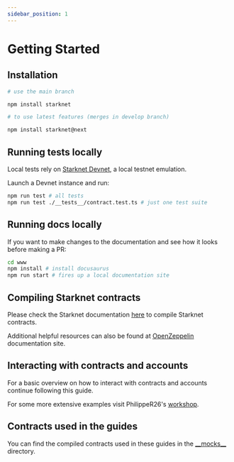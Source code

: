 ```yaml
---
sidebar_position: 1
---
```


# Getting Started

## Installation

```bash
# use the main branch

npm install starknet

# to use latest features (merges in develop branch)

npm install starknet@next
```

## Running tests locally

Local tests rely on <ins>[Starknet Devnet](https://github.com/0xSpaceShard/starknet-devnet-rs)</ins>, a local testnet emulation.

Launch a Devnet instance and run:

```bash
npm run test # all tests
npm run test ./__tests__/contract.test.ts # just one test suite
```

## Running docs locally

If you want to make changes to the documentation and see how it looks before making a PR:

```bash
cd www
npm install # install docusaurus
npm run start # fires up a local documentation site
```

## Compiling Starknet contracts

Please check the Starknet documentation <ins>[here](https://docs.starknet.io/quick-start/overview/)</ins> to compile Starknet contracts.

Additional helpful resources can also be found at <ins>[OpenZeppelin](https://docs.openzeppelin.com/contracts/)</ins> documentation site.

## Interacting with contracts and accounts

For a basic overview on how to interact with contracts and accounts continue following this guide.

For some more extensive examples visit PhilippeR26's <ins>[workshop](https://github.com/PhilippeR26/starknet.js-workshop-typescript)</ins>.

## Contracts used in the guides

You can find the compiled contracts used in these guides in the <ins>[\_\_mocks\_\_](https://github.com/starknet-io/starknet.js/tree/develop/__mocks__/cairo/myAccountAbstraction/)</ins> directory.

